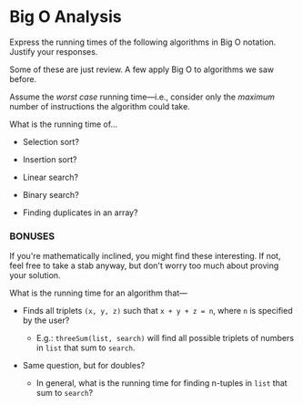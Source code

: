 # Big O Analysis

Express the running times of the following algorithms in Big O notation. Justify your responses.

Some of these are just review. A few apply Big O to algorithms we saw before.

Assume the _worst case_ running time—i.e., consider only the _maximum_ number of instructions the algorithm could take.

What is the running time of...

- Selection sort?

- Insertion sort?

- Linear search?

- Binary search?

- Finding duplicates in an array?

### BONUSES

If you're mathematically inclined, you might find these interesting. If not, feel free to take a stab anyway, but don't worry too much about proving your solution.

What is the running time for an algorithm that—

- Finds all triplets `(x, y, z)` such that `x + y + z = n`, where `n` is specified by the user?

  - E.g.: `threeSum(list, search)` will find all possible triplets of numbers in `list` that sum to `search`.

- Same question, but for doubles?

  - In general, what is the running time for finding n-tuples in `list` that sum to `search`?
